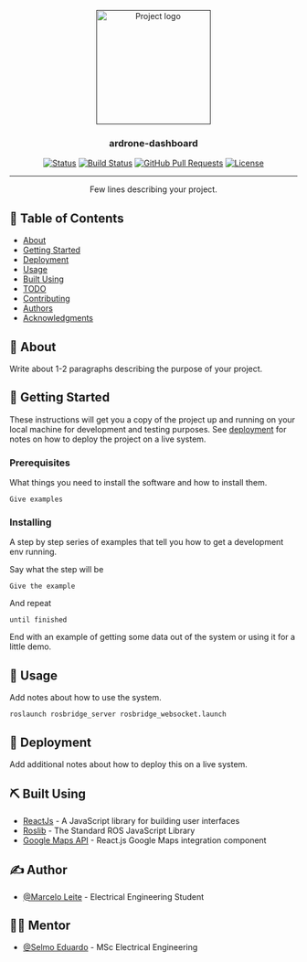 <p align="center">
  <a href="" rel="noopener">
 <img width=200px height=200px src="https://i.imgur.com/6wj0hh6.jpg" alt="Project logo"></a>
</p>

<h3 align="center">ardrone-dashboard</h3>

<div align="center">

[![Status](https://img.shields.io/badge/status-active-success.svg)]()
[![Build Status](https://app.travis-ci.com/marcelo-leite/ardrone-dashboard.svg?token=MzKzb3TCrpF4775Gq1xV&branch=master)](https://app.travis-ci.com/marcelo-leite/ardrone-dashboard)
[![GitHub Pull Requests](https://img.shields.io/github/issues-pr/kylelobo/The-Documentation-Compendium.svg)](https://github.com/kylelobo/The-Documentation-Compendium/pulls)
[![License](https://img.shields.io/badge/license-MIT-blue.svg)](/LICENSE)

</div>

---

<p align="center"> Few lines describing your project.
    <br> 
</p>

## 📝 Table of Contents

- [About](#about)
- [Getting Started](#getting_started)
- [Deployment](#deployment)
- [Usage](#usage)
- [Built Using](#built_using)
- [TODO](../TODO.md)
- [Contributing](../CONTRIBUTING.md)
- [Authors](#authors)
- [Acknowledgments](#acknowledgement)

## 🧐 About <a name = "about"></a>

Write about 1-2 paragraphs describing the purpose of your project.

## 🏁 Getting Started <a name = "getting_started"></a>

These instructions will get you a copy of the project up and running on your local machine for development and testing purposes. See [deployment](#deployment) for notes on how to deploy the project on a live system.

### Prerequisites

What things you need to install the software and how to install them.

```
Give examples
```

### Installing

A step by step series of examples that tell you how to get a development env running.

Say what the step will be

```
Give the example
```

And repeat

```
until finished
```

End with an example of getting some data out of the system or using it for a little demo.

## 🎈 Usage <a name="usage"></a>

Add notes about how to use the system.

```
roslaunch rosbridge_server rosbridge_websocket.launch 
```

## 🚀 Deployment <a name = "deployment"></a>

Add additional notes about how to deploy this on a live system.

## ⛏️ Built Using <a name = "built_using"></a>
- [ReactJs](https://reactjs.org/) - A JavaScript library for building user interfaces
- [Roslib](http://wiki.ros.org/roslibjs) - The Standard ROS JavaScript Library
- [Google Maps API](https://github.com/tomchentw/react-google-maps) -  React.js Google Maps integration component 

## ✍️ Author <a name = "author"></a>

- [@Marcelo Leite](https://github.com/marcelo-leite) - Electrical Engineering Student

## 👨‍🏫 Mentor <a name = "mentor"></a>
- [@Selmo Eduardo](https://github.com/selmoeduardo) - MSc Electrical Engineering

